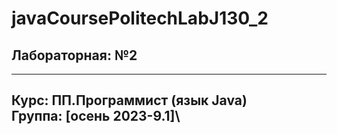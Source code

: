 # javaCoursePolitechLabJ130_2
## Лабораторная: №2

---
Курс: ПП.Программист (язык Java)\
Группа: [осень 2023-9.1]\
---
